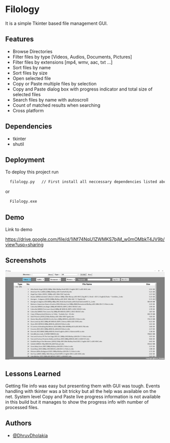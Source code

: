 
# Filology

It is a simple Tkinter based file management GUI.






## Features

- Browse Directories
- Filter files by type [Videos, Audios, Documents, Pictures]
- Filter files by extensions [mp4, wmv, aac, txt ...]
- Sort files by name
- Sort files by size
- Open selected file
- Copy or Paste multiple files by selection
- Copy and Paste dialog box with progress indicator and total size of selected files
- Search files by name with autoscroll
- Count of matched results when searching
- Cross platform



## Dependencies

- tkinter 
- shutil
## Deployment

To deploy this project run

```bash
  filology.py   // First install all neccessary dependencies listed above.
```
or
```bash
  Filology.exe
```
## Demo

Link to demo

https://drive.google.com/file/d/1iNf74NqU1ZWMKS7bjM_w0mOMbkT4JV9b/view?usp=sharing


## Screenshots

![App Screenshot](./filology.png)

## Lessons Learned

Getting file info was easy but presenting them with GUI was tough.
Events handling with tkinter was a bit tricky but all the help was available on the net.
System level Copy and Paste live progress information is not available in this build but it manages to show the progress info with number of processed files. 

## Authors

- [@DhruvDholakia](https://www.github.com/DhruvDholakiaCE)


